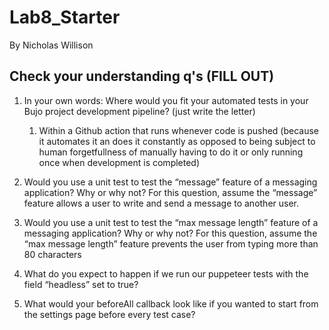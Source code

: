 # Lab8_Starter
By Nicholas Willison

## Check your understanding q's (FILL OUT)
1. In your own words: Where would you fit your automated tests in your Bujo project development pipeline? (just write the letter)
   1) Within a Github action that runs whenever code is pushed (because it automates it an does it constantly as opposed to being subject to human forgetfullness of manually having to do it or only running once when development is completed)

2. Would you use a unit test to test the “message” feature of a messaging application? Why or why not? For this question, assume the “message” feature allows a user to write and send a message to another user.

3. Would you use a unit test to test the “max message length” feature of a messaging application? Why or why not? For this question, assume the “max message length” feature prevents the user from typing more than 80 characters

4. What do you expect to happen if we run our puppeteer tests with the field “headless” set to true?

5. What would your beforeAll callback look like if you wanted to start from the settings page before every test case?

